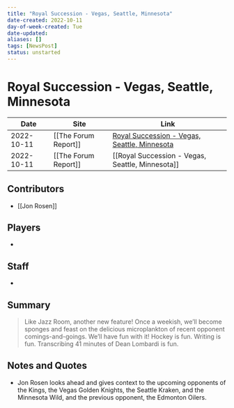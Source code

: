 ```yaml
---
title: "Royal Succession - Vegas, Seattle, Minnesota"
date-created: 2022-10-11
day-of-week-created: Tue
date-updated: 
aliases: []
tags: [NewsPost]
status: unstarted
---
```


# Royal Succession - Vegas, Seattle, Minnesota

Date | Site | Link
---|---|---
2022-10-11 | [[The Forum Report]] | [Royal Succession - Vegas, Seattle, Minnesota](https://theforumreport.com/2022/10/11/royal-succession-vegas-seattle-minnesota/)
2022-10-11 | [[The Forum Report]] | [[Royal Succession - Vegas, Seattle, Minnesota]]

## Contributors
- [[Jon Rosen]]


## Players
- 


## Staff
- 


## Summary
> Like Jazz Room, another new feature! Once a weekish, we’ll become sponges and feast on the delicious microplankton of recent opponent comings-and-goings. We’ll have fun with it! Hockey is fun. Writing is fun. Transcribing 41 minutes of Dean Lombardi is fun.


## Notes and Quotes
- Jon Rosen looks ahead and gives context to the upcoming opponents of the Kings, the Vegas Golden Knights, the Seattle Kraken, and the Minnesota Wild, and the previous opponent, the Edmonton Oilers.
